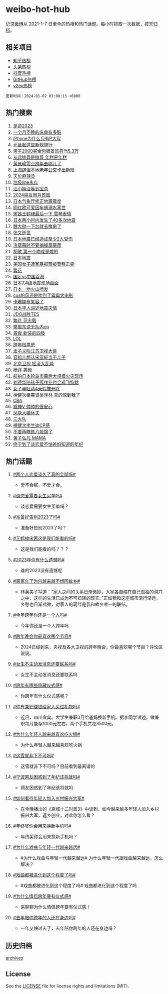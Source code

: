 # weibo-hot-hub

记录[微博](https://www.weibo.com)从 2021-1-7 日至今的热搜和热门话题。每小时抓取一次数据，按天[归档](archives)。

## 相关项目

- [知乎热榜](https://github.com/lonnyzhang423/zhihu-hot-hub)
- [头条热榜](https://github.com/lonnyzhang423/toutiao-hot-hub)
- [抖音热榜](https://github.com/lonnyzhang423/douyin-hot-hub)
- [GitHub热榜](https://github.com/lonnyzhang423/github-hot-hub)
- [v2ex热榜](https://github.com/lonnyzhang423/v2ex-hot-hub)


`更新时间：2024-01-02 03:08:13 +0800`

## 热门搜索

1. [足迹2023](https://m.weibo.cn/search?containerid=100103type%3D1%26t%3D10%26q%3D%23%E8%B6%B3%E8%BF%B92023%23&stream_entry_id=51&isnewpage=1&extparam=seat%3D1%26stream_entry_id%3D51%26pos%3D0%26filter_type%3Drealtimehot%26dgr%3D0%26c_type%3D51%26q%3D%2523%25E8%25B6%25B3%25E8%25BF%25B92023%2523%26cate%3D10103%26display_time%3D1704136092%26pre_seqid%3D1704136092789026745191)
1. [一个月不换的床单有多脏](https://m.weibo.cn/search?containerid=100103type%3D1%26t%3D10%26q%3D%23%E4%B8%80%E4%B8%AA%E6%9C%88%E4%B8%8D%E6%8D%A2%E7%9A%84%E5%BA%8A%E5%8D%95%E6%9C%89%E5%A4%9A%E8%84%8F%23&stream_entry_id=31&isnewpage=1&extparam=seat%3D1%26lcate%3D5001%26filter_type%3Drealtimehot%26c_type%3D31%26q%3D%2523%25E4%25B8%2580%25E4%25B8%25AA%25E6%259C%2588%25E4%25B8%258D%25E6%258D%25A2%25E7%259A%2584%25E5%25BA%258A%25E5%258D%2595%25E6%259C%2589%25E5%25A4%259A%25E8%2584%258F%2523%26cate%3D5001%26stream_entry_id%3D31%26pos%3D0%26band_rank%3D1%26realpos%3D1%26flag%3D16%26dgr%3D0%26display_time%3D1704136092%26pre_seqid%3D1704136092789026745191)
1. [iPhone为什么只有P大写](https://m.weibo.cn/search?containerid=100103type%3D1%26t%3D10%26q%3DiPhone%E4%B8%BA%E4%BB%80%E4%B9%88%E5%8F%AA%E6%9C%89P%E5%A4%A7%E5%86%99&stream_entry_id=31&isnewpage=1&extparam=seat%3D1%26lcate%3D5001%26filter_type%3Drealtimehot%26c_type%3D31%26q%3DiPhone%25E4%25B8%25BA%25E4%25BB%2580%25E4%25B9%2588%25E5%258F%25AA%25E6%259C%2589P%25E5%25A4%25A7%25E5%2586%2599%26cate%3D5001%26stream_entry_id%3D31%26pos%3D1%26band_rank%3D2%26realpos%3D2%26flag%3D2%26dgr%3D0%26display_time%3D1704136092%26pre_seqid%3D1704136092789026745191)
1. [元旦起这些新规施行](https://m.weibo.cn/search?containerid=100103type%3D1%26t%3D10%26q%3D%23%E5%85%83%E6%97%A6%E8%B5%B7%E8%BF%99%E4%BA%9B%E6%96%B0%E8%A7%84%E6%96%BD%E8%A1%8C%23&stream_entry_id=31&isnewpage=1&extparam=seat%3D1%26lcate%3D5001%26filter_type%3Drealtimehot%26c_type%3D31%26q%3D%2523%25E5%2585%2583%25E6%2597%25A6%25E8%25B5%25B7%25E8%25BF%2599%25E4%25BA%259B%25E6%2596%25B0%25E8%25A7%2584%25E6%2596%25BD%25E8%25A1%258C%2523%26cate%3D5001%26stream_entry_id%3D31%26pos%3D2%26band_rank%3D3%26realpos%3D3%26flag%3D0%26dgr%3D0%26display_time%3D1704136092%26pre_seqid%3D1704136092789026745191)
1. [男子2000买金包银首饰典当5.3万](https://m.weibo.cn/search?containerid=100103type%3D1%26t%3D10%26q%3D%23%E7%94%B7%E5%AD%902000%E4%B9%B0%E9%87%91%E5%8C%85%E9%93%B6%E9%A6%96%E9%A5%B0%E5%85%B8%E5%BD%935.3%E4%B8%87%23&stream_entry_id=31&isnewpage=1&extparam=seat%3D1%26lcate%3D5001%26filter_type%3Drealtimehot%26c_type%3D31%26q%3D%2523%25E7%2594%25B7%25E5%25AD%25902000%25E4%25B9%25B0%25E9%2587%2591%25E5%258C%2585%25E9%2593%25B6%25E9%25A6%2596%25E9%25A5%25B0%25E5%2585%25B8%25E5%25BD%25935.3%25E4%25B8%2587%2523%26cate%3D5001%26stream_entry_id%3D31%26pos%3D3%26band_rank%3D4%26realpos%3D4%26flag%3D2%26dgr%3D0%26display_time%3D1704136092%26pre_seqid%3D1704136092789026745191)
1. [从此排骨是排骨 年糕是年糕](https://m.weibo.cn/search?containerid=100103type%3D1%26t%3D10%26q%3D%E4%BB%8E%E6%AD%A4%E6%8E%92%E9%AA%A8%E6%98%AF%E6%8E%92%E9%AA%A8+%E5%B9%B4%E7%B3%95%E6%98%AF%E5%B9%B4%E7%B3%95&stream_entry_id=31&isnewpage=1&extparam=seat%3D1%26lcate%3D5001%26filter_type%3Drealtimehot%26c_type%3D31%26q%3D%25E4%25BB%258E%25E6%25AD%25A4%25E6%258E%2592%25E9%25AA%25A8%25E6%2598%25AF%25E6%258E%2592%25E9%25AA%25A8%2520%25E5%25B9%25B4%25E7%25B3%2595%25E6%2598%25AF%25E5%25B9%25B4%25E7%25B3%2595%26cate%3D5001%26stream_entry_id%3D31%26pos%3D4%26band_rank%3D5%26realpos%3D5%26flag%3D2%26dgr%3D0%26display_time%3D1704136092%26pre_seqid%3D1704136092789026745191)
1. [黄景瑜零点跨年去哪儿了](https://m.weibo.cn/search?containerid=100103type%3D1%26t%3D10%26q%3D%23%E9%BB%84%E6%99%AF%E7%91%9C%E9%9B%B6%E7%82%B9%E8%B7%A8%E5%B9%B4%E5%8E%BB%E5%93%AA%E5%84%BF%E4%BA%86%23&stream_entry_id=31&isnewpage=1&extparam=seat%3D1%26lcate%3D5001%26filter_type%3Drealtimehot%26c_type%3D31%26q%3D%2523%25E9%25BB%2584%25E6%2599%25AF%25E7%2591%259C%25E9%259B%25B6%25E7%2582%25B9%25E8%25B7%25A8%25E5%25B9%25B4%25E5%258E%25BB%25E5%2593%25AA%25E5%2584%25BF%25E4%25BA%2586%2523%26cate%3D5001%26stream_entry_id%3D31%26pos%3D5%26band_rank%3D6%26realpos%3D6%26flag%3D1%26dgr%3D0%26display_time%3D1704136092%26pre_seqid%3D1704136092789026745191)
1. [上海辟谣本地老年公交卡出新规](https://m.weibo.cn/search?containerid=100103type%3D1%26t%3D10%26q%3D%23%E4%B8%8A%E6%B5%B7%E8%BE%9F%E8%B0%A3%E6%9C%AC%E5%9C%B0%E8%80%81%E5%B9%B4%E5%85%AC%E4%BA%A4%E5%8D%A1%E5%87%BA%E6%96%B0%E8%A7%84%23&stream_entry_id=31&isnewpage=1&extparam=seat%3D1%26lcate%3D5001%26adid%3D217937%26filter_type%3Drealtimehot%26is_ad_pos%3D1%26c_type%3D31%26q%3D%2523%25E4%25B8%258A%25E6%25B5%25B7%25E8%25BE%259F%25E8%25B0%25A3%25E6%259C%25AC%25E5%259C%25B0%25E8%2580%2581%25E5%25B9%25B4%25E5%2585%25AC%25E4%25BA%25A4%25E5%258D%25A1%25E5%2587%25BA%25E6%2596%25B0%25E8%25A7%2584%2523%26cate%3D5001%26stream_entry_id%3D31%26pos%3D6%26band_rank%3D7%26dgr%3D0%26display_time%3D1704136092%26pre_seqid%3D1704136092789026745191)
1. [天价麻辣烫](https://m.weibo.cn/search?containerid=100103type%3D1%26t%3D10%26q%3D%E5%A4%A9%E4%BB%B7%E9%BA%BB%E8%BE%A3%E7%83%AB&stream_entry_id=31&isnewpage=1&extparam=seat%3D1%26lcate%3D5001%26filter_type%3Drealtimehot%26c_type%3D31%26q%3D%25E5%25A4%25A9%25E4%25BB%25B7%25E9%25BA%25BB%25E8%25BE%25A3%25E7%2583%25AB%26cate%3D5001%26stream_entry_id%3D31%26pos%3D7%26band_rank%3D7%26realpos%3D7%26flag%3D0%26dgr%3D0%26display_time%3D1704136092%26pre_seqid%3D1704136092789026745191)
1. [垃圾line永存](https://m.weibo.cn/search?containerid=100103type%3D1%26t%3D10%26q%3D%E5%9E%83%E5%9C%BEline%E6%B0%B8%E5%AD%98&stream_entry_id=31&isnewpage=1&extparam=seat%3D1%26lcate%3D5001%26filter_type%3Drealtimehot%26c_type%3D31%26q%3D%25E5%259E%2583%25E5%259C%25BEline%25E6%25B0%25B8%25E5%25AD%2598%26cate%3D5001%26stream_entry_id%3D31%26pos%3D8%26band_rank%3D8%26realpos%3D8%26flag%3D1%26dgr%3D0%26display_time%3D1704136092%26pre_seqid%3D1704136092789026745191)
1. [汪小姐没等到宝总](https://m.weibo.cn/search?containerid=100103type%3D1%26t%3D10%26q%3D%E6%B1%AA%E5%B0%8F%E5%A7%90%E6%B2%A1%E7%AD%89%E5%88%B0%E5%AE%9D%E6%80%BB&stream_entry_id=31&isnewpage=1&extparam=seat%3D1%26lcate%3D5001%26filter_type%3Drealtimehot%26c_type%3D31%26q%3D%25E6%25B1%25AA%25E5%25B0%258F%25E5%25A7%2590%25E6%25B2%25A1%25E7%25AD%2589%25E5%2588%25B0%25E5%25AE%259D%25E6%2580%25BB%26cate%3D5001%26stream_entry_id%3D31%26pos%3D9%26band_rank%3D9%26realpos%3D9%26flag%3D0%26dgr%3D0%26display_time%3D1704136092%26pre_seqid%3D1704136092789026745191)
1. [2024朋友圈背景图](https://m.weibo.cn/search?containerid=100103type%3D1%26t%3D10%26q%3D2024%E6%9C%8B%E5%8F%8B%E5%9C%88%E8%83%8C%E6%99%AF%E5%9B%BE&stream_entry_id=31&isnewpage=1&extparam=seat%3D1%26lcate%3D5001%26filter_type%3Drealtimehot%26c_type%3D31%26q%3D2024%25E6%259C%258B%25E5%258F%258B%25E5%259C%2588%25E8%2583%258C%25E6%2599%25AF%25E5%259B%25BE%26cate%3D5001%26stream_entry_id%3D31%26pos%3D10%26band_rank%3D10%26realpos%3D10%26flag%3D0%26dgr%3D0%26display_time%3D1704136092%26pre_seqid%3D1704136092789026745191)
1. [日本气象厅修正地震震度](https://m.weibo.cn/search?containerid=100103type%3D1%26t%3D10%26q%3D%23%E6%97%A5%E6%9C%AC%E6%B0%94%E8%B1%A1%E5%8E%85%E4%BF%AE%E6%AD%A3%E5%9C%B0%E9%9C%87%E9%9C%87%E5%BA%A6%23&stream_entry_id=31&isnewpage=1&extparam=seat%3D1%26lcate%3D5001%26filter_type%3Drealtimehot%26c_type%3D31%26q%3D%2523%25E6%2597%25A5%25E6%259C%25AC%25E6%25B0%2594%25E8%25B1%25A1%25E5%258E%2585%25E4%25BF%25AE%25E6%25AD%25A3%25E5%259C%25B0%25E9%259C%2587%25E9%259C%2587%25E5%25BA%25A6%2523%26cate%3D5001%26stream_entry_id%3D31%26pos%3D11%26band_rank%3D11%26realpos%3D11%26flag%3D2%26dgr%3D0%26display_time%3D1704136092%26pre_seqid%3D1704136092789026745191)
1. [网红欧可爱因车祸溺水离世](https://m.weibo.cn/search?containerid=100103type%3D1%26t%3D10%26q%3D%23%E7%BD%91%E7%BA%A2%E6%AC%A7%E5%8F%AF%E7%88%B1%E5%9B%A0%E8%BD%A6%E7%A5%B8%E6%BA%BA%E6%B0%B4%E7%A6%BB%E4%B8%96%23&stream_entry_id=31&isnewpage=1&extparam=seat%3D1%26lcate%3D5001%26filter_type%3Drealtimehot%26c_type%3D31%26q%3D%2523%25E7%25BD%2591%25E7%25BA%25A2%25E6%25AC%25A7%25E5%258F%25AF%25E7%2588%25B1%25E5%259B%25A0%25E8%25BD%25A6%25E7%25A5%25B8%25E6%25BA%25BA%25E6%25B0%25B4%25E7%25A6%25BB%25E4%25B8%2596%2523%26cate%3D5001%26stream_entry_id%3D31%26pos%3D12%26band_rank%3D12%26realpos%3D12%26flag%3D2%26dgr%3D0%26display_time%3D1704136092%26pre_seqid%3D1704136092789026745191)
1. [宋茜王鹤棣最后一下 雪琴表情](https://m.weibo.cn/search?containerid=100103type%3D1%26t%3D10%26q%3D%E5%AE%8B%E8%8C%9C%E7%8E%8B%E9%B9%A4%E6%A3%A3%E6%9C%80%E5%90%8E%E4%B8%80%E4%B8%8B+%E9%9B%AA%E7%90%B4%E8%A1%A8%E6%83%85&stream_entry_id=31&isnewpage=1&extparam=seat%3D1%26lcate%3D5001%26filter_type%3Drealtimehot%26c_type%3D31%26q%3D%25E5%25AE%258B%25E8%258C%259C%25E7%258E%258B%25E9%25B9%25A4%25E6%25A3%25A3%25E6%259C%2580%25E5%2590%258E%25E4%25B8%2580%25E4%25B8%258B%2520%25E9%259B%25AA%25E7%2590%25B4%25E8%25A1%25A8%25E6%2583%2585%26cate%3D5001%26stream_entry_id%3D31%26pos%3D13%26band_rank%3D13%26realpos%3D13%26flag%3D0%26dgr%3D0%26display_time%3D1704136092%26pre_seqid%3D1704136092789026745191)
1. [日本两小时内发生了40多次地震](https://m.weibo.cn/search?containerid=100103type%3D1%26t%3D10%26q%3D%23%E6%97%A5%E6%9C%AC%E4%B8%A4%E5%B0%8F%E6%97%B6%E5%86%85%E5%8F%91%E7%94%9F%E4%BA%8640%E5%A4%9A%E6%AC%A1%E5%9C%B0%E9%9C%87%23&stream_entry_id=31&isnewpage=1&extparam=seat%3D1%26lcate%3D5001%26filter_type%3Drealtimehot%26c_type%3D31%26q%3D%2523%25E6%2597%25A5%25E6%259C%25AC%25E4%25B8%25A4%25E5%25B0%258F%25E6%2597%25B6%25E5%2586%2585%25E5%258F%2591%25E7%2594%259F%25E4%25BA%258640%25E5%25A4%259A%25E6%25AC%25A1%25E5%259C%25B0%25E9%259C%2587%2523%26cate%3D5001%26stream_entry_id%3D31%26pos%3D14%26band_rank%3D14%26realpos%3D14%26flag%3D2%26dgr%3D0%26display_time%3D1704136092%26pre_seqid%3D1704136092789026745191)
1. [魏大勋一下台就去撸串了](https://m.weibo.cn/search?containerid=100103type%3D1%26t%3D10%26q%3D%23%E9%AD%8F%E5%A4%A7%E5%8B%8B%E4%B8%80%E4%B8%8B%E5%8F%B0%E5%B0%B1%E5%8E%BB%E6%92%B8%E4%B8%B2%E4%BA%86%23&stream_entry_id=31&isnewpage=1&extparam=seat%3D1%26lcate%3D5001%26filter_type%3Drealtimehot%26c_type%3D31%26q%3D%2523%25E9%25AD%258F%25E5%25A4%25A7%25E5%258B%258B%25E4%25B8%2580%25E4%25B8%258B%25E5%258F%25B0%25E5%25B0%25B1%25E5%258E%25BB%25E6%2592%25B8%25E4%25B8%25B2%25E4%25BA%2586%2523%26cate%3D5001%26stream_entry_id%3D31%26pos%3D15%26band_rank%3D15%26realpos%3D15%26flag%3D2%26dgr%3D0%26display_time%3D1704136092%26pre_seqid%3D1704136092789026745191)
1. [张文逝世](https://m.weibo.cn/search?containerid=100103type%3D1%26t%3D10%26q%3D%23%E5%BC%A0%E6%96%87%E9%80%9D%E4%B8%96%23&stream_entry_id=31&isnewpage=1&extparam=seat%3D1%26lcate%3D5001%26filter_type%3Drealtimehot%26c_type%3D31%26q%3D%2523%25E5%25BC%25A0%25E6%2596%2587%25E9%2580%259D%25E4%25B8%2596%2523%26cate%3D5001%26stream_entry_id%3D31%26pos%3D16%26band_rank%3D16%26realpos%3D16%26flag%3D2%26dgr%3D0%26display_time%3D1704136092%26pre_seqid%3D1704136092789026745191)
1. [日本地震已经造成至少2人受伤](https://m.weibo.cn/search?containerid=100103type%3D1%26t%3D10%26q%3D%23%E6%97%A5%E6%9C%AC%E5%9C%B0%E9%9C%87%E5%B7%B2%E7%BB%8F%E9%80%A0%E6%88%90%E8%87%B3%E5%B0%912%E4%BA%BA%E5%8F%97%E4%BC%A4%23&stream_entry_id=31&isnewpage=1&extparam=seat%3D1%26lcate%3D5001%26filter_type%3Drealtimehot%26c_type%3D31%26q%3D%2523%25E6%2597%25A5%25E6%259C%25AC%25E5%259C%25B0%25E9%259C%2587%25E5%25B7%25B2%25E7%25BB%258F%25E9%2580%25A0%25E6%2588%2590%25E8%2587%25B3%25E5%25B0%25912%25E4%25BA%25BA%25E5%258F%2597%25E4%25BC%25A4%2523%26cate%3D5001%26stream_entry_id%3D31%26pos%3D17%26band_rank%3D17%26realpos%3D17%26flag%3D2%26dgr%3D0%26display_time%3D1704136092%26pre_seqid%3D1704136092789026745191)
1. [洗草莓时不要摘掉草莓蒂](https://m.weibo.cn/search?containerid=100103type%3D1%26t%3D10%26q%3D%E6%B4%97%E8%8D%89%E8%8E%93%E6%97%B6%E4%B8%8D%E8%A6%81%E6%91%98%E6%8E%89%E8%8D%89%E8%8E%93%E8%92%82&stream_entry_id=31&isnewpage=1&extparam=seat%3D1%26lcate%3D5001%26filter_type%3Drealtimehot%26c_type%3D31%26q%3D%25E6%25B4%2597%25E8%258D%2589%25E8%258E%2593%25E6%2597%25B6%25E4%25B8%258D%25E8%25A6%2581%25E6%2591%2598%25E6%258E%2589%25E8%258D%2589%25E8%258E%2593%25E8%2592%2582%26cate%3D5001%26stream_entry_id%3D31%26pos%3D18%26band_rank%3D18%26realpos%3D18%26flag%3D0%26dgr%3D0%26display_time%3D1704136092%26pre_seqid%3D1704136092789026745191)
1. [胡歌 第一个吻戏是咸的](https://m.weibo.cn/search?containerid=100103type%3D1%26t%3D10%26q%3D%E8%83%A1%E6%AD%8C+%E7%AC%AC%E4%B8%80%E4%B8%AA%E5%90%BB%E6%88%8F%E6%98%AF%E5%92%B8%E7%9A%84&stream_entry_id=31&isnewpage=1&extparam=seat%3D1%26lcate%3D5001%26filter_type%3Drealtimehot%26c_type%3D31%26q%3D%25E8%2583%25A1%25E6%25AD%258C%2520%25E7%25AC%25AC%25E4%25B8%2580%25E4%25B8%25AA%25E5%2590%25BB%25E6%2588%258F%25E6%2598%25AF%25E5%2592%25B8%25E7%259A%2584%26cate%3D5001%26stream_entry_id%3D31%26pos%3D19%26band_rank%3D19%26realpos%3D19%26flag%3D0%26dgr%3D0%26display_time%3D1704136092%26pre_seqid%3D1704136092789026745191)
1. [日本地震](https://m.weibo.cn/search?containerid=100103type%3D1%26t%3D10%26q%3D%23%E6%97%A5%E6%9C%AC%E5%9C%B0%E9%9C%87%23&stream_entry_id=31&isnewpage=1&extparam=seat%3D1%26lcate%3D5001%26filter_type%3Drealtimehot%26c_type%3D31%26q%3D%2523%25E6%2597%25A5%25E6%259C%25AC%25E5%259C%25B0%25E9%259C%2587%2523%26cate%3D5001%26stream_entry_id%3D31%26pos%3D20%26band_rank%3D20%26realpos%3D20%26flag%3D0%26dgr%3D0%26display_time%3D1704136092%26pre_seqid%3D1704136092789026745191)
1. [美国女子遭家暴报警被警察击毙](https://m.weibo.cn/search?containerid=100103type%3D1%26t%3D10%26q%3D%23%E7%BE%8E%E5%9B%BD%E5%A5%B3%E5%AD%90%E9%81%AD%E5%AE%B6%E6%9A%B4%E6%8A%A5%E8%AD%A6%E8%A2%AB%E8%AD%A6%E5%AF%9F%E5%87%BB%E6%AF%99%23&stream_entry_id=31&isnewpage=1&extparam=seat%3D1%26lcate%3D5001%26filter_type%3Drealtimehot%26c_type%3D31%26q%3D%2523%25E7%25BE%258E%25E5%259B%25BD%25E5%25A5%25B3%25E5%25AD%2590%25E9%2581%25AD%25E5%25AE%25B6%25E6%259A%25B4%25E6%258A%25A5%25E8%25AD%25A6%25E8%25A2%25AB%25E8%25AD%25A6%25E5%25AF%259F%25E5%2587%25BB%25E6%25AF%2599%2523%26cate%3D5001%26stream_entry_id%3D31%26pos%3D21%26band_rank%3D21%26realpos%3D21%26flag%3D0%26dgr%3D0%26display_time%3D1704136092%26pre_seqid%3D1704136092789026745191)
1. [繁花](https://m.weibo.cn/search?containerid=100103type%3D1%26t%3D10%26q%3D%E7%B9%81%E8%8A%B1&stream_entry_id=31&isnewpage=1&extparam=seat%3D1%26lcate%3D5001%26filter_type%3Drealtimehot%26c_type%3D31%26q%3D%25E7%25B9%2581%25E8%258A%25B1%26cate%3D5001%26stream_entry_id%3D31%26pos%3D22%26band_rank%3D22%26realpos%3D22%26flag%3D0%26dgr%3D0%26display_time%3D1704136092%26pre_seqid%3D1704136092789026745191)
1. [国足vs中国香港](https://m.weibo.cn/search?containerid=100103type%3D1%26t%3D10%26q%3D%E5%9B%BD%E8%B6%B3vs%E4%B8%AD%E5%9B%BD%E9%A6%99%E6%B8%AF&stream_entry_id=31&isnewpage=1&extparam=seat%3D1%26lcate%3D5001%26filter_type%3Drealtimehot%26c_type%3D31%26q%3D%25E5%259B%25BD%25E8%25B6%25B3vs%25E4%25B8%25AD%25E5%259B%25BD%25E9%25A6%2599%25E6%25B8%25AF%26cate%3D5001%26stream_entry_id%3D31%26pos%3D23%26band_rank%3D23%26realpos%3D23%26flag%3D0%26dgr%3D0%26display_time%3D1704136092%26pre_seqid%3D1704136092789026745191)
1. [日本7.4级地震现场画面](https://m.weibo.cn/search?containerid=100103type%3D1%26t%3D10%26q%3D%23%E6%97%A5%E6%9C%AC7.4%E7%BA%A7%E5%9C%B0%E9%9C%87%E7%8E%B0%E5%9C%BA%E7%94%BB%E9%9D%A2%23&stream_entry_id=31&isnewpage=1&extparam=seat%3D1%26lcate%3D5001%26filter_type%3Drealtimehot%26c_type%3D31%26q%3D%2523%25E6%2597%25A5%25E6%259C%25AC7.4%25E7%25BA%25A7%25E5%259C%25B0%25E9%259C%2587%25E7%258E%25B0%25E5%259C%25BA%25E7%2594%25BB%25E9%259D%25A2%2523%26cate%3D5001%26stream_entry_id%3D31%26pos%3D24%26band_rank%3D24%26realpos%3D24%26flag%3D0%26dgr%3D0%26display_time%3D1704136092%26pre_seqid%3D1704136092789026745191)
1. [日本一地火山喷发](https://m.weibo.cn/search?containerid=100103type%3D1%26t%3D10%26q%3D%23%E6%97%A5%E6%9C%AC%E4%B8%80%E5%9C%B0%E7%81%AB%E5%B1%B1%E5%96%B7%E5%8F%91%23&stream_entry_id=31&isnewpage=1&extparam=seat%3D1%26lcate%3D5001%26filter_type%3Drealtimehot%26c_type%3D31%26q%3D%2523%25E6%2597%25A5%25E6%259C%25AC%25E4%25B8%2580%25E5%259C%25B0%25E7%2581%25AB%25E5%25B1%25B1%25E5%2596%25B7%25E5%258F%2591%2523%26cate%3D5001%26stream_entry_id%3D31%26pos%3D25%26band_rank%3D25%26realpos%3D25%26flag%3D0%26dgr%3D0%26display_time%3D1704136092%26pre_seqid%3D1704136092789026745191)
1. [cos的风还是吹到了霉霉大电影](https://m.weibo.cn/search?containerid=100103type%3D1%26t%3D10%26q%3D%23cos%E7%9A%84%E9%A3%8E%E8%BF%98%E6%98%AF%E5%90%B9%E5%88%B0%E4%BA%86%E9%9C%89%E9%9C%89%E5%A4%A7%E7%94%B5%E5%BD%B1%23&stream_entry_id=31&isnewpage=1&extparam=seat%3D1%26lcate%3D5001%26filter_type%3Drealtimehot%26c_type%3D31%26q%3D%2523cos%25E7%259A%2584%25E9%25A3%258E%25E8%25BF%2598%25E6%2598%25AF%25E5%2590%25B9%25E5%2588%25B0%25E4%25BA%2586%25E9%259C%2589%25E9%259C%2589%25E5%25A4%25A7%25E7%2594%25B5%25E5%25BD%25B1%2523%26cate%3D5001%26stream_entry_id%3D31%26pos%3D26%26band_rank%3D26%26realpos%3D26%26flag%3D1%26dgr%3D0%26display_time%3D1704136092%26pre_seqid%3D1704136092789026745191)
1. [卡琳娜有笑容了](https://m.weibo.cn/search?containerid=100103type%3D1%26t%3D10%26q%3D%23%E5%8D%A1%E7%90%B3%E5%A8%9C%E6%9C%89%E7%AC%91%E5%AE%B9%E4%BA%86%23&stream_entry_id=31&isnewpage=1&extparam=seat%3D1%26lcate%3D5001%26filter_type%3Drealtimehot%26c_type%3D31%26q%3D%2523%25E5%258D%25A1%25E7%2590%25B3%25E5%25A8%259C%25E6%259C%2589%25E7%25AC%2591%25E5%25AE%25B9%25E4%25BA%2586%2523%26cate%3D5001%26stream_entry_id%3D31%26pos%3D27%26band_rank%3D27%26realpos%3D27%26flag%3D0%26dgr%3D0%26display_time%3D1704136092%26pre_seqid%3D1704136092789026745191)
1. [日本华人讲述地震灾情](https://m.weibo.cn/search?containerid=100103type%3D1%26t%3D10%26q%3D%23%E6%97%A5%E6%9C%AC%E5%8D%8E%E4%BA%BA%E8%AE%B2%E8%BF%B0%E5%9C%B0%E9%9C%87%E7%81%BE%E6%83%85%23&stream_entry_id=31&isnewpage=1&extparam=seat%3D1%26lcate%3D5001%26filter_type%3Drealtimehot%26c_type%3D31%26q%3D%2523%25E6%2597%25A5%25E6%259C%25AC%25E5%258D%258E%25E4%25BA%25BA%25E8%25AE%25B2%25E8%25BF%25B0%25E5%259C%25B0%25E9%259C%2587%25E7%2581%25BE%25E6%2583%2585%2523%26cate%3D5001%26stream_entry_id%3D31%26pos%3D28%26band_rank%3D28%26realpos%3D28%26flag%3D0%26dgr%3D0%26display_time%3D1704136092%26pre_seqid%3D1704136092789026745191)
1. [JDG战胜TES](https://m.weibo.cn/search?containerid=100103type%3D1%26t%3D10%26q%3DJDG%E6%88%98%E8%83%9CTES&stream_entry_id=31&isnewpage=1&extparam=seat%3D1%26lcate%3D5001%26filter_type%3Drealtimehot%26c_type%3D31%26q%3DJDG%25E6%2588%2598%25E8%2583%259CTES%26cate%3D5001%26stream_entry_id%3D31%26pos%3D29%26band_rank%3D29%26realpos%3D29%26flag%3D0%26dgr%3D0%26display_time%3D1704136092%26pre_seqid%3D1704136092789026745191)
1. [繁花 范志毅](https://m.weibo.cn/search?containerid=100103type%3D1%26t%3D10%26q%3D%E7%B9%81%E8%8A%B1+%E8%8C%83%E5%BF%97%E6%AF%85&stream_entry_id=31&isnewpage=1&extparam=seat%3D1%26lcate%3D5001%26filter_type%3Drealtimehot%26c_type%3D31%26q%3D%25E7%25B9%2581%25E8%258A%25B1%2520%25E8%258C%2583%25E5%25BF%2597%25E6%25AF%2585%26cate%3D5001%26stream_entry_id%3D31%26pos%3D30%26band_rank%3D30%26realpos%3D30%26flag%3D0%26dgr%3D0%26display_time%3D1704136092%26pre_seqid%3D1704136092789026745191)
1. [樊振东说无队内cp](https://m.weibo.cn/search?containerid=100103type%3D1%26t%3D10%26q%3D%23%E6%A8%8A%E6%8C%AF%E4%B8%9C%E8%AF%B4%E6%97%A0%E9%98%9F%E5%86%85cp%23&stream_entry_id=31&isnewpage=1&extparam=seat%3D1%26lcate%3D5001%26filter_type%3Drealtimehot%26c_type%3D31%26q%3D%2523%25E6%25A8%258A%25E6%258C%25AF%25E4%25B8%259C%25E8%25AF%25B4%25E6%2597%25A0%25E9%2598%259F%25E5%2586%2585cp%2523%26cate%3D5001%26stream_entry_id%3D31%26pos%3D31%26band_rank%3D31%26realpos%3D31%26flag%3D0%26dgr%3D0%26display_time%3D1704136092%26pre_seqid%3D1704136092789026745191)
1. [龚俊 新装的四肢](https://m.weibo.cn/search?containerid=100103type%3D1%26t%3D10%26q%3D%E9%BE%9A%E4%BF%8A+%E6%96%B0%E8%A3%85%E7%9A%84%E5%9B%9B%E8%82%A2&stream_entry_id=31&isnewpage=1&extparam=seat%3D1%26lcate%3D5001%26filter_type%3Drealtimehot%26c_type%3D31%26q%3D%25E9%25BE%259A%25E4%25BF%258A%2520%25E6%2596%25B0%25E8%25A3%2585%25E7%259A%2584%25E5%259B%259B%25E8%2582%25A2%26cate%3D5001%26stream_entry_id%3D31%26pos%3D32%26band_rank%3D32%26realpos%3D32%26flag%3D1%26dgr%3D0%26display_time%3D1704136092%26pre_seqid%3D1704136092789026745191)
1. [LOL](https://m.weibo.cn/search?containerid=100103type%3D1%26t%3D10%26q%3DLOL&stream_entry_id=31&isnewpage=1&extparam=seat%3D1%26lcate%3D5001%26filter_type%3Drealtimehot%26c_type%3D31%26q%3DLOL%26cate%3D5001%26stream_entry_id%3D31%26pos%3D33%26band_rank%3D33%26realpos%3D33%26flag%3D0%26dgr%3D0%26display_time%3D1704136092%26pre_seqid%3D1704136092789026745191)
1. [跨年档票房](https://m.weibo.cn/search?containerid=100103type%3D1%26t%3D10%26q%3D%E8%B7%A8%E5%B9%B4%E6%A1%A3%E7%A5%A8%E6%88%BF&stream_entry_id=31&isnewpage=1&extparam=seat%3D1%26lcate%3D5001%26filter_type%3Drealtimehot%26c_type%3D31%26q%3D%25E8%25B7%25A8%25E5%25B9%25B4%25E6%25A1%25A3%25E7%25A5%25A8%25E6%2588%25BF%26cate%3D5001%26stream_entry_id%3D31%26pos%3D34%26band_rank%3D34%26realpos%3D34%26flag%3D0%26dgr%3D0%26display_time%3D1704136092%26pre_seqid%3D1704136092789026745191)
1. [孟子义叫江苏卫视大哥](https://m.weibo.cn/search?containerid=100103type%3D1%26t%3D10%26q%3D%23%E5%AD%9F%E5%AD%90%E4%B9%89%E5%8F%AB%E6%B1%9F%E8%8B%8F%E5%8D%AB%E8%A7%86%E5%A4%A7%E5%93%A5%23&stream_entry_id=31&isnewpage=1&extparam=seat%3D1%26lcate%3D5001%26filter_type%3Drealtimehot%26c_type%3D31%26q%3D%2523%25E5%25AD%259F%25E5%25AD%2590%25E4%25B9%2589%25E5%258F%25AB%25E6%25B1%259F%25E8%258B%258F%25E5%258D%25AB%25E8%25A7%2586%25E5%25A4%25A7%25E5%2593%25A5%2523%26cate%3D5001%26stream_entry_id%3D31%26pos%3D35%26band_rank%3D35%26realpos%3D35%26flag%3D0%26dgr%3D0%26display_time%3D1704136092%26pre_seqid%3D1704136092789026745191)
1. [容祖儿想认宋亚轩当干儿子](https://m.weibo.cn/search?containerid=100103type%3D1%26t%3D10%26q%3D%23%E5%AE%B9%E7%A5%96%E5%84%BF%E6%83%B3%E8%AE%A4%E5%AE%8B%E4%BA%9A%E8%BD%A9%E5%BD%93%E5%B9%B2%E5%84%BF%E5%AD%90%23&stream_entry_id=31&isnewpage=1&extparam=seat%3D1%26lcate%3D5001%26filter_type%3Drealtimehot%26c_type%3D31%26q%3D%2523%25E5%25AE%25B9%25E7%25A5%2596%25E5%2584%25BF%25E6%2583%25B3%25E8%25AE%25A4%25E5%25AE%258B%25E4%25BA%259A%25E8%25BD%25A9%25E5%25BD%2593%25E5%25B9%25B2%25E5%2584%25BF%25E5%25AD%2590%2523%26cate%3D5001%26stream_entry_id%3D31%26pos%3D36%26band_rank%3D36%26realpos%3D36%26flag%3D0%26dgr%3D0%26display_time%3D1704136092%26pre_seqid%3D1704136092789026745191)
1. [北京卫视 摇滚大乱炖](https://m.weibo.cn/search?containerid=100103type%3D1%26t%3D10%26q%3D%E5%8C%97%E4%BA%AC%E5%8D%AB%E8%A7%86+%E6%91%87%E6%BB%9A%E5%A4%A7%E4%B9%B1%E7%82%96&stream_entry_id=31&isnewpage=1&extparam=seat%3D1%26lcate%3D5001%26filter_type%3Drealtimehot%26c_type%3D31%26q%3D%25E5%258C%2597%25E4%25BA%25AC%25E5%258D%25AB%25E8%25A7%2586%2520%25E6%2591%2587%25E6%25BB%259A%25E5%25A4%25A7%25E4%25B9%25B1%25E7%2582%2596%26cate%3D5001%26stream_entry_id%3D31%26pos%3D37%26band_rank%3D37%26realpos%3D37%26flag%3D1%26dgr%3D0%26display_time%3D1704136092%26pre_seqid%3D1704136092789026745191)
1. [杨洋 男频](https://m.weibo.cn/search?containerid=100103type%3D1%26t%3D10%26q%3D%E6%9D%A8%E6%B4%8B+%E7%94%B7%E9%A2%91&stream_entry_id=31&isnewpage=1&extparam=seat%3D1%26lcate%3D5001%26filter_type%3Drealtimehot%26c_type%3D31%26q%3D%25E6%259D%25A8%25E6%25B4%258B%2520%25E7%2594%25B7%25E9%25A2%2591%26cate%3D5001%26stream_entry_id%3D31%26pos%3D38%26band_rank%3D38%26realpos%3D38%26flag%3D0%26dgr%3D0%26display_time%3D1704136092%26pre_seqid%3D1704136092789026745191)
1. [航拍日本轮岛市震后大规模火灾现场](https://m.weibo.cn/search?containerid=100103type%3D1%26t%3D10%26q%3D%23%E8%88%AA%E6%8B%8D%E6%97%A5%E6%9C%AC%E8%BD%AE%E5%B2%9B%E5%B8%82%E9%9C%87%E5%90%8E%E5%A4%A7%E8%A7%84%E6%A8%A1%E7%81%AB%E7%81%BE%E7%8E%B0%E5%9C%BA%23&stream_entry_id=31&isnewpage=1&extparam=seat%3D1%26lcate%3D5001%26filter_type%3Drealtimehot%26c_type%3D31%26q%3D%2523%25E8%2588%25AA%25E6%258B%258D%25E6%2597%25A5%25E6%259C%25AC%25E8%25BD%25AE%25E5%25B2%259B%25E5%25B8%2582%25E9%259C%2587%25E5%2590%258E%25E5%25A4%25A7%25E8%25A7%2584%25E6%25A8%25A1%25E7%2581%25AB%25E7%2581%25BE%25E7%258E%25B0%25E5%259C%25BA%2523%26cate%3D5001%26stream_entry_id%3D31%26pos%3D39%26band_rank%3D39%26realpos%3D39%26flag%3D0%26dgr%3D0%26display_time%3D1704136092%26pre_seqid%3D1704136092789026745191)
1. [刘德华陪孩子写作业也会鸡飞狗跳](https://m.weibo.cn/search?containerid=100103type%3D1%26t%3D10%26q%3D%23%E5%88%98%E5%BE%B7%E5%8D%8E%E9%99%AA%E5%AD%A9%E5%AD%90%E5%86%99%E4%BD%9C%E4%B8%9A%E4%B9%9F%E4%BC%9A%E9%B8%A1%E9%A3%9E%E7%8B%97%E8%B7%B3%23&stream_entry_id=31&isnewpage=1&extparam=seat%3D1%26lcate%3D5001%26filter_type%3Drealtimehot%26c_type%3D31%26q%3D%2523%25E5%2588%2598%25E5%25BE%25B7%25E5%258D%258E%25E9%2599%25AA%25E5%25AD%25A9%25E5%25AD%2590%25E5%2586%2599%25E4%25BD%259C%25E4%25B8%259A%25E4%25B9%259F%25E4%25BC%259A%25E9%25B8%25A1%25E9%25A3%259E%25E7%258B%2597%25E8%25B7%25B3%2523%26cate%3D5001%26stream_entry_id%3D31%26pos%3D40%26band_rank%3D40%26realpos%3D40%26flag%3D0%26dgr%3D0%26display_time%3D1704136092%26pre_seqid%3D1704136092789026745191)
1. [女子孕吐请4天假被开除](https://m.weibo.cn/search?containerid=100103type%3D1%26t%3D10%26q%3D%23%E5%A5%B3%E5%AD%90%E5%AD%95%E5%90%90%E8%AF%B74%E5%A4%A9%E5%81%87%E8%A2%AB%E5%BC%80%E9%99%A4%23&stream_entry_id=31&isnewpage=1&extparam=seat%3D1%26lcate%3D5001%26filter_type%3Drealtimehot%26c_type%3D31%26q%3D%2523%25E5%25A5%25B3%25E5%25AD%2590%25E5%25AD%2595%25E5%2590%2590%25E8%25AF%25B74%25E5%25A4%25A9%25E5%2581%2587%25E8%25A2%25AB%25E5%25BC%2580%25E9%2599%25A4%2523%26cate%3D5001%26stream_entry_id%3D31%26pos%3D41%26band_rank%3D41%26realpos%3D41%26flag%3D0%26dgr%3D0%26display_time%3D1704136092%26pre_seqid%3D1704136092789026745191)
1. [檀健次秦霄贤吴泽林 真的惊到我了](https://m.weibo.cn/search?containerid=100103type%3D1%26t%3D10%26q%3D%E6%AA%80%E5%81%A5%E6%AC%A1%E7%A7%A6%E9%9C%84%E8%B4%A4%E5%90%B4%E6%B3%BD%E6%9E%97+%E7%9C%9F%E7%9A%84%E6%83%8A%E5%88%B0%E6%88%91%E4%BA%86&stream_entry_id=31&isnewpage=1&extparam=seat%3D1%26lcate%3D5001%26filter_type%3Drealtimehot%26c_type%3D31%26q%3D%25E6%25AA%2580%25E5%2581%25A5%25E6%25AC%25A1%25E7%25A7%25A6%25E9%259C%2584%25E8%25B4%25A4%25E5%2590%25B4%25E6%25B3%25BD%25E6%259E%2597%2520%25E7%259C%259F%25E7%259A%2584%25E6%2583%258A%25E5%2588%25B0%25E6%2588%2591%25E4%25BA%2586%26cate%3D5001%26stream_entry_id%3D31%26pos%3D42%26band_rank%3D42%26realpos%3D42%26flag%3D0%26dgr%3D0%26display_time%3D1704136092%26pre_seqid%3D1704136092789026745191)
1. [CBA](https://m.weibo.cn/search?containerid=100103type%3D1%26t%3D10%26q%3DCBA&stream_entry_id=31&isnewpage=1&extparam=seat%3D1%26lcate%3D5001%26filter_type%3Drealtimehot%26c_type%3D31%26q%3DCBA%26cate%3D5001%26stream_entry_id%3D31%26pos%3D43%26band_rank%3D43%26realpos%3D43%26flag%3D0%26dgr%3D0%26display_time%3D1704136092%26pre_seqid%3D1704136092789026745191)
1. [威神V 帅帅的很安心](https://m.weibo.cn/search?containerid=100103type%3D1%26t%3D10%26q%3D%E5%A8%81%E7%A5%9EV+%E5%B8%85%E5%B8%85%E7%9A%84%E5%BE%88%E5%AE%89%E5%BF%83&stream_entry_id=31&isnewpage=1&extparam=seat%3D1%26lcate%3D5001%26filter_type%3Drealtimehot%26c_type%3D31%26q%3D%25E5%25A8%2581%25E7%25A5%259EV%2520%25E5%25B8%2585%25E5%25B8%2585%25E7%259A%2584%25E5%25BE%2588%25E5%25AE%2589%25E5%25BF%2583%26cate%3D5001%26stream_entry_id%3D31%26pos%3D44%26band_rank%3D44%26realpos%3D44%26flag%3D1%26dgr%3D0%26display_time%3D1704136092%26pre_seqid%3D1704136092789026745191)
1. [凤隐大婚休夫](https://m.weibo.cn/search?containerid=100103type%3D1%26t%3D10%26q%3D%E5%87%A4%E9%9A%90%E5%A4%A7%E5%A9%9A%E4%BC%91%E5%A4%AB&stream_entry_id=31&isnewpage=1&extparam=seat%3D1%26lcate%3D5001%26filter_type%3Drealtimehot%26c_type%3D31%26q%3D%25E5%2587%25A4%25E9%259A%2590%25E5%25A4%25A7%25E5%25A9%259A%25E4%25BC%2591%25E5%25A4%25AB%26cate%3D5001%26stream_entry_id%3D31%26pos%3D45%26band_rank%3D45%26realpos%3D45%26flag%3D0%26dgr%3D0%26display_time%3D1704136092%26pre_seqid%3D1704136092789026745191)
1. [三大队](https://m.weibo.cn/search?containerid=100103type%3D1%26t%3D10%26q%3D%E4%B8%89%E5%A4%A7%E9%98%9F&stream_entry_id=31&isnewpage=1&extparam=seat%3D1%26lcate%3D5001%26filter_type%3Drealtimehot%26c_type%3D31%26q%3D%25E4%25B8%2589%25E5%25A4%25A7%25E9%2598%259F%26cate%3D5001%26stream_entry_id%3D31%26pos%3D46%26band_rank%3D46%26realpos%3D46%26flag%3D0%26dgr%3D0%26display_time%3D1704136092%26pre_seqid%3D1704136092789026745191)
1. [檀健次李兰迪CP感](https://m.weibo.cn/search?containerid=100103type%3D1%26t%3D10%26q%3D%E6%AA%80%E5%81%A5%E6%AC%A1%E6%9D%8E%E5%85%B0%E8%BF%AACP%E6%84%9F&stream_entry_id=31&isnewpage=1&extparam=seat%3D1%26lcate%3D5001%26filter_type%3Drealtimehot%26c_type%3D31%26q%3D%25E6%25AA%2580%25E5%2581%25A5%25E6%25AC%25A1%25E6%259D%258E%25E5%2585%25B0%25E8%25BF%25AACP%25E6%2584%259F%26cate%3D5001%26stream_entry_id%3D31%26pos%3D47%26band_rank%3D47%26realpos%3D47%26flag%3D0%26dgr%3D0%26display_time%3D1704136092%26pre_seqid%3D1704136092789026745191)
1. [不要再瞎练八段锦了](https://m.weibo.cn/search?containerid=100103type%3D1%26t%3D10%26q%3D%E4%B8%8D%E8%A6%81%E5%86%8D%E7%9E%8E%E7%BB%83%E5%85%AB%E6%AE%B5%E9%94%A6%E4%BA%86&stream_entry_id=31&isnewpage=1&extparam=seat%3D1%26lcate%3D5001%26filter_type%3Drealtimehot%26c_type%3D31%26q%3D%25E4%25B8%258D%25E8%25A6%2581%25E5%2586%258D%25E7%259E%258E%25E7%25BB%2583%25E5%2585%25AB%25E6%25AE%25B5%25E9%2594%25A6%25E4%25BA%2586%26cate%3D5001%26stream_entry_id%3D31%26pos%3D48%26band_rank%3D48%26realpos%3D48%26flag%3D0%26dgr%3D0%26display_time%3D1704136092%26pre_seqid%3D1704136092789026745191)
1. [黄子弘凡 MAMA](https://m.weibo.cn/search?containerid=100103type%3D1%26t%3D10%26q%3D%E9%BB%84%E5%AD%90%E5%BC%98%E5%87%A1+MAMA&stream_entry_id=31&isnewpage=1&extparam=seat%3D1%26lcate%3D5001%26filter_type%3Drealtimehot%26c_type%3D31%26q%3D%25E9%25BB%2584%25E5%25AD%2590%25E5%25BC%2598%25E5%2587%25A1%2520MAMA%26cate%3D5001%26stream_entry_id%3D31%26pos%3D49%26band_rank%3D49%26realpos%3D49%26flag%3D0%26dgr%3D0%26display_time%3D1704136092%26pre_seqid%3D1704136092789026745191)
1. [终于到了谈恋爱不怕爸妈知道的年纪](https://m.weibo.cn/search?containerid=100103type%3D1%26t%3D10%26q%3D%E7%BB%88%E4%BA%8E%E5%88%B0%E4%BA%86%E8%B0%88%E6%81%8B%E7%88%B1%E4%B8%8D%E6%80%95%E7%88%B8%E5%A6%88%E7%9F%A5%E9%81%93%E7%9A%84%E5%B9%B4%E7%BA%AA&stream_entry_id=31&isnewpage=1&extparam=seat%3D1%26lcate%3D5001%26filter_type%3Drealtimehot%26c_type%3D31%26q%3D%25E7%25BB%2588%25E4%25BA%258E%25E5%2588%25B0%25E4%25BA%2586%25E8%25B0%2588%25E6%2581%258B%25E7%2588%25B1%25E4%25B8%258D%25E6%2580%2595%25E7%2588%25B8%25E5%25A6%2588%25E7%259F%25A5%25E9%2581%2593%25E7%259A%2584%25E5%25B9%25B4%25E7%25BA%25AA%26cate%3D5001%26stream_entry_id%3D31%26pos%3D50%26band_rank%3D50%26realpos%3D50%26flag%3D0%26dgr%3D0%26display_time%3D1704136092%26pre_seqid%3D1704136092789026745191)

## 热门话题

1. [#两个人恋爱谈久了真的会腻吗#](https://m.weibo.cn/search?containerid=231522type%3D1%26t%3D10%26q%3D%23%E4%B8%A4%E4%B8%AA%E4%BA%BA%E6%81%8B%E7%88%B1%E8%B0%88%E4%B9%85%E4%BA%86%E7%9C%9F%E7%9A%84%E4%BC%9A%E8%85%BB%E5%90%97%23&stream_entry_id=128&isnewpage=1&extparam=seat%3D1%26pos%3D1-0-0%26cate%3D5004%26dgr%3D0%26unitid%3D1704124585660%26lcate%3D5004%26c_type%3D128%26display_time%3D1704136093%26pre_seqid%3D1704136093848013194159)
    - 爱不会腻，不爱才会。

1. [#谈恋爱需要女生买单吗#](https://m.weibo.cn/search?containerid=231522type%3D1%26t%3D10%26q%3D%23%E8%B0%88%E6%81%8B%E7%88%B1%E9%9C%80%E8%A6%81%E5%A5%B3%E7%94%9F%E4%B9%B0%E5%8D%95%E5%90%97%23&stream_entry_id=128&isnewpage=1&extparam=seat%3D1%26pos%3D1-0-1%26cate%3D5004%26dgr%3D0%26unitid%3D1704123399894%26lcate%3D5004%26c_type%3D128%26display_time%3D1704136093%26pre_seqid%3D1704136093848013194159)
    - 谈恋爱需要女生买单吗？

1. [#准备好告别2023了吗#](https://m.weibo.cn/search?containerid=231522type%3D1%26t%3D10%26q%3D%23%E5%87%86%E5%A4%87%E5%A5%BD%E5%91%8A%E5%88%AB2023%E4%BA%86%E5%90%97%23&stream_entry_id=128&isnewpage=1&extparam=seat%3D1%26pos%3D1-0-2%26cate%3D5004%26dgr%3D0%26unitid%3D1704034310652%26lcate%3D5004%26c_type%3D128%26display_time%3D1704136093%26pre_seqid%3D1704136093848013194159)
    - 准备好告别2023了吗？

1. [#王鹤棣宋茜这是我们能看的吗#](https://m.weibo.cn/search?containerid=231522type%3D1%26t%3D10%26q%3D%23%E7%8E%8B%E9%B9%A4%E6%A3%A3%E5%AE%8B%E8%8C%9C%E8%BF%99%E6%98%AF%E6%88%91%E4%BB%AC%E8%83%BD%E7%9C%8B%E7%9A%84%E5%90%97%23&stream_entry_id=128&isnewpage=1&extparam=seat%3D1%26pos%3D1-0-3%26cate%3D5004%26dgr%3D0%26unitid%3D1704035206230%26lcate%3D5004%26c_type%3D128%26display_time%3D1704136093%26pre_seqid%3D1704136093848013194159)
    - 这是我们能看的吗？？？

1. [#2023年你有什么遗憾吗#](https://m.weibo.cn/search?containerid=231522type%3D1%26t%3D10%26q%3D%232023%E5%B9%B4%E4%BD%A0%E6%9C%89%E4%BB%80%E4%B9%88%E9%81%97%E6%86%BE%E5%90%97%23&stream_entry_id=128&isnewpage=1&extparam=seat%3D1%26pos%3D1-0-4%26cate%3D5004%26dgr%3D0%26unitid%3D1703993214854%26lcate%3D5004%26c_type%3D128%26display_time%3D1704136093%26pre_seqid%3D1704136093848013194159)
    - 谁的2023没有遗憾呢

1. [#离家久了为何越来越不想回故乡#](https://m.weibo.cn/search?containerid=231522type%3D1%26t%3D10%26q%3D%23%E7%A6%BB%E5%AE%B6%E4%B9%85%E4%BA%86%E4%B8%BA%E4%BD%95%E8%B6%8A%E6%9D%A5%E8%B6%8A%E4%B8%8D%E6%83%B3%E5%9B%9E%E6%95%85%E4%B9%A1%23&stream_entry_id=128&isnewpage=1&extparam=seat%3D1%26pos%3D1-0-5%26cate%3D5004%26dgr%3D0%26unitid%3D1704103296583%26lcate%3D5004%26c_type%3D128%26display_time%3D1704136093%26pre_seqid%3D1704136093848013194159)
    - 林芙美子写道：“家人之间的关系日渐微妙，大家各自缩在自己孤独的洞穴之中，这样的生活已成为不可扭转的现实。”正如我和这座城市渐行渐远，乡愁也日渐式微，对家人的羁绊是我和故乡唯一的联结。

1. [#今年跨年你还是一个人吗#](https://m.weibo.cn/search?containerid=231522type%3D1%26t%3D10%26q%3D%23%E4%BB%8A%E5%B9%B4%E8%B7%A8%E5%B9%B4%E4%BD%A0%E8%BF%98%E6%98%AF%E4%B8%80%E4%B8%AA%E4%BA%BA%E5%90%97%23&stream_entry_id=128&isnewpage=1&extparam=seat%3D1%26pos%3D1-0-6%26cate%3D5004%26dgr%3D0%26unitid%3D1703988402669%26lcate%3D5004%26c_type%3D128%26display_time%3D1704136093%26pre_seqid%3D1704136093848013194159)
    - 今年你还是一个人跨年吗

1. [#跨年晚会你最喜欢哪个节目#](https://m.weibo.cn/search?containerid=231522type%3D1%26t%3D10%26q%3D%23%E8%B7%A8%E5%B9%B4%E6%99%9A%E4%BC%9A%E4%BD%A0%E6%9C%80%E5%96%9C%E6%AC%A2%E5%93%AA%E4%B8%AA%E8%8A%82%E7%9B%AE%23&stream_entry_id=128&isnewpage=1&extparam=seat%3D1%26pos%3D1-0-7%26cate%3D5004%26dgr%3D0%26unitid%3D1704088003792%26lcate%3D5004%26c_type%3D128%26display_time%3D1704136093%26pre_seqid%3D1704136093848013194159)
    - 2024已经到来，央视及各大卫视的跨年晚会，你最喜欢哪个节目？评论区说说。

1. [#女生不主动发消息还要联系吗#](https://m.weibo.cn/search?containerid=231522type%3D1%26t%3D10%26q%3D%23%E5%A5%B3%E7%94%9F%E4%B8%8D%E4%B8%BB%E5%8A%A8%E5%8F%91%E6%B6%88%E6%81%AF%E8%BF%98%E8%A6%81%E8%81%94%E7%B3%BB%E5%90%97%23&stream_entry_id=128&isnewpage=1&extparam=seat%3D1%26pos%3D1-0-8%26cate%3D5004%26dgr%3D0%26unitid%3D1704124918864%26lcate%3D5004%26c_type%3D128%26display_time%3D1704136093%26pre_seqid%3D1704136093848013194159)
    - 女生不主动发消息还要联系吗

1. [#跨年有哪些隐藏仪式感#](https://m.weibo.cn/search?containerid=231522type%3D1%26t%3D10%26q%3D%23%E8%B7%A8%E5%B9%B4%E6%9C%89%E5%93%AA%E4%BA%9B%E9%9A%90%E8%97%8F%E4%BB%AA%E5%BC%8F%E6%84%9F%23&stream_entry_id=128&isnewpage=1&extparam=seat%3D1%26pos%3D1-0-9%26cate%3D5004%26dgr%3D0%26unitid%3D1703974009990%26lcate%3D5004%26c_type%3D128%26display_time%3D1704136093%26pre_seqid%3D1704136093848013194159)
    - 你跨年有什么仪式感呢？

1. [#你有兼职赚钱给家人买过礼物吗#](https://m.weibo.cn/search?containerid=231522type%3D1%26t%3D10%26q%3D%23%E4%BD%A0%E6%9C%89%E5%85%BC%E8%81%8C%E8%B5%9A%E9%92%B1%E7%BB%99%E5%AE%B6%E4%BA%BA%E4%B9%B0%E8%BF%87%E7%A4%BC%E7%89%A9%E5%90%97%23&stream_entry_id=128&isnewpage=1&extparam=seat%3D1%26pos%3D1-0-10%26cate%3D5004%26dgr%3D0%26unitid%3D1703991098596%26lcate%3D5004%26c_type%3D128%26display_time%3D1704136093%26pre_seqid%3D1704136093848013194159)
    - 近日，四川宜宾。大学生兼职3月给爸妈换新手机。据李同学讲述，做兼职每月能存1000元左右，两个手机共花3500元。  ​​​

1. [#为什么年轻人越来越喜欢吃火锅#](https://m.weibo.cn/search?containerid=231522type%3D1%26t%3D10%26q%3D%23%E4%B8%BA%E4%BB%80%E4%B9%88%E5%B9%B4%E8%BD%BB%E4%BA%BA%E8%B6%8A%E6%9D%A5%E8%B6%8A%E5%96%9C%E6%AC%A2%E5%90%83%E7%81%AB%E9%94%85%23&stream_entry_id=128&isnewpage=1&extparam=seat%3D1%26pos%3D1-0-11%26cate%3D5004%26dgr%3D0%26unitid%3D1703991399592%26lcate%3D5004%26c_type%3D128%26display_time%3D1704136093%26pre_seqid%3D1704136093848013194159)
    - 为什么年轻人越来越喜欢吃火锅

1. [#这雪就非下不可吗#](https://m.weibo.cn/search?containerid=231522type%3D1%26t%3D10%26q%3D%23%E8%BF%99%E9%9B%AA%E5%B0%B1%E9%9D%9E%E4%B8%8B%E4%B8%8D%E5%8F%AF%E5%90%97%23&stream_entry_id=128&isnewpage=1&extparam=seat%3D1%26pos%3D1-0-12%26cate%3D5004%26dgr%3D0%26unitid%3D1704013291393%26lcate%3D5004%26c_type%3D128%26display_time%3D1704136093%26pre_seqid%3D1704136093848013194159)
    - 这雪就非下不可吗？目前看到最离谱的

1. [#宁波网友困惑到了年纪该将就吗#](https://m.weibo.cn/search?containerid=231522type%3D1%26t%3D10%26q%3D%23%E5%AE%81%E6%B3%A2%E7%BD%91%E5%8F%8B%E5%9B%B0%E6%83%91%E5%88%B0%E4%BA%86%E5%B9%B4%E7%BA%AA%E8%AF%A5%E5%B0%86%E5%B0%B1%E5%90%97%23&stream_entry_id=128&isnewpage=1&extparam=seat%3D1%26pos%3D1-0-13%26cate%3D5004%26dgr%3D0%26unitid%3D1704021700096%26lcate%3D5004%26c_type%3D128%26display_time%3D1704136093%26pre_seqid%3D1704136093848013194159)
    - 网友困惑到了年纪该将就吗

1. [#如何看待年轻人加入乡村振兴大军#](https://m.weibo.cn/search?containerid=231522type%3D1%26t%3D10%26q%3D%23%E5%A6%82%E4%BD%95%E7%9C%8B%E5%BE%85%E5%B9%B4%E8%BD%BB%E4%BA%BA%E5%8A%A0%E5%85%A5%E4%B9%A1%E6%9D%91%E6%8C%AF%E5%85%B4%E5%A4%A7%E5%86%9B%23&stream_entry_id=128&isnewpage=1&extparam=seat%3D1%26pos%3D1-0-14%26cate%3D5004%26dgr%3D0%26unitid%3D1703978795211%26lcate%3D5004%26c_type%3D128%26display_time%3D1704136093%26pre_seqid%3D1704136093848013194159)
    - 在今晚播出的《京城十二时辰3》中谈到，如今越来越多年轻人加入乡村振兴大军，返乡创业，对此你怎么看？

1. [#年终奖你会用来换新手机吗#](https://m.weibo.cn/search?containerid=231522type%3D1%26t%3D10%26q%3D%23%E5%B9%B4%E7%BB%88%E5%A5%96%E4%BD%A0%E4%BC%9A%E7%94%A8%E6%9D%A5%E6%8D%A2%E6%96%B0%E6%89%8B%E6%9C%BA%E5%90%97%23&stream_entry_id=128&isnewpage=1&extparam=seat%3D1%26pos%3D1-0-15%26cate%3D5004%26dgr%3D0%26unitid%3D1703979996438%26lcate%3D5004%26c_type%3D128%26display_time%3D1704136093%26pre_seqid%3D1704136093848013194159)
    - 年终奖你会用来换新手机吗？

1. [#为什么戏曲与年轻一代越来越远#](https://m.weibo.cn/search?containerid=231522type%3D1%26t%3D10%26q%3D%23%E4%B8%BA%E4%BB%80%E4%B9%88%E6%88%8F%E6%9B%B2%E4%B8%8E%E5%B9%B4%E8%BD%BB%E4%B8%80%E4%BB%A3%E8%B6%8A%E6%9D%A5%E8%B6%8A%E8%BF%9C%23&stream_entry_id=128&isnewpage=1&extparam=seat%3D1%26pos%3D1-0-16%26cate%3D5004%26dgr%3D0%26unitid%3D1703991100830%26lcate%3D5004%26c_type%3D128%26display_time%3D1704136093%26pre_seqid%3D1704136093848013194159)
    - #为什么戏曲与年轻一代越来越远#
为什么年轻一代跟戏曲越来越远，怎么解决？

1. [#戏曲都被进化到这个程度了吗#](https://m.weibo.cn/search?containerid=231522type%3D1%26t%3D10%26q%3D%23%E6%88%8F%E6%9B%B2%E9%83%BD%E8%A2%AB%E8%BF%9B%E5%8C%96%E5%88%B0%E8%BF%99%E4%B8%AA%E7%A8%8B%E5%BA%A6%E4%BA%86%E5%90%97%23&stream_entry_id=128&isnewpage=1&extparam=seat%3D1%26pos%3D1-0-17%26cate%3D5004%26dgr%3D0%26unitid%3D1703991387514%26lcate%3D5004%26c_type%3D128%26display_time%3D1704136093%26pre_seqid%3D1704136093848013194159)
    - #戏曲都被进化到这个程度了吗#
戏曲都进化到这个程度了吗

1. [#为什么情侣跨年要有仪式感#](https://m.weibo.cn/search?containerid=231522type%3D1%26t%3D10%26q%3D%23%E4%B8%BA%E4%BB%80%E4%B9%88%E6%83%85%E4%BE%A3%E8%B7%A8%E5%B9%B4%E8%A6%81%E6%9C%89%E4%BB%AA%E5%BC%8F%E6%84%9F%23&stream_entry_id=128&isnewpage=1&extparam=seat%3D1%26pos%3D1-0-18%26cate%3D5004%26dgr%3D0%26unitid%3D1703991392135%26lcate%3D5004%26c_type%3D128%26display_time%3D1704136093%26pre_seqid%3D1704136093848013194159)
    - 来聊聊为什么情侣跨年要有仪式感！

1. [#去年陪你跨年的人还在身边吗#](https://m.weibo.cn/search?containerid=231522type%3D1%26t%3D10%26q%3D%23%E5%8E%BB%E5%B9%B4%E9%99%AA%E4%BD%A0%E8%B7%A8%E5%B9%B4%E7%9A%84%E4%BA%BA%E8%BF%98%E5%9C%A8%E8%BA%AB%E8%BE%B9%E5%90%97%23&stream_entry_id=128&isnewpage=1&extparam=seat%3D1%26pos%3D1-0-19%26cate%3D5004%26dgr%3D0%26unitid%3D1703991394198%26lcate%3D5004%26c_type%3D128%26display_time%3D1704136093%26pre_seqid%3D1704136093848013194159)
    - 一年又快过去了，去年陪你跨年的人还在身边吗？


## 历史归档

[archives](archives)

## License

See the [LICENSE](LICENSE) file for license rights and limitations (MIT).

